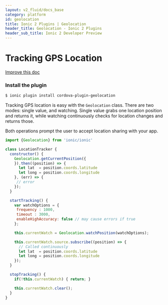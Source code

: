 ```yaml
---
layout: v2_fluid/docs_base
category: platform
id: geolocation
title: Ionic 2 Plugins | Geolocation
header_title: Geolocation - Ionic 2 Plugins
header_sub_title: Ionic 2 Developer Preview
---
```


<h1 class="title">Tracking GPS Location</h1>

<a class="improve-docs" href='https://github.com/driftyco/ionic-site/edit/ionic2/docs/v2/platform/geolocation/index.md'>
  Improve this doc
</a>

### Install the plugin

```bash
$ ionic plugin install cordova-plugin-geolocation
```


Tracking GPS location is easy with the `Geolocation` class. There are two modes:
single value, and watching. Single value grabs one location position and returns it,
while watching continuously checks for location changes and returns those.

Both operations prompt the user to accept location sharing with your app.

```javascript
import {Geolocation} from 'ionic/ionic'

class LocationTracker {
  constructor() {
    Geolocation.getCurrentPosition({
    }).then((position) => {
      let lat  = position.coords.latitude
      let long = position.coords.longitude
    }, (err) => {
     // error
    });
  }

  startTracking() {
    var watchOptions = {
     frequency : 1000,
     timeout : 3000,
     enableHighAccuracy: false // may cause errors if true
    };

    this.currentWatch = Geolocation.watchPosition(watchOptions);

    this.currentWatch.source.subscribe((position) => {
      // Called continuously
      let lat  = position.coords.latitude
      let long = position.coords.longitude
    });
  }

  stopTracking() {
    if(!this.currentWatch) { return; }

    this.currentWatch.clear();
  }
}
```
